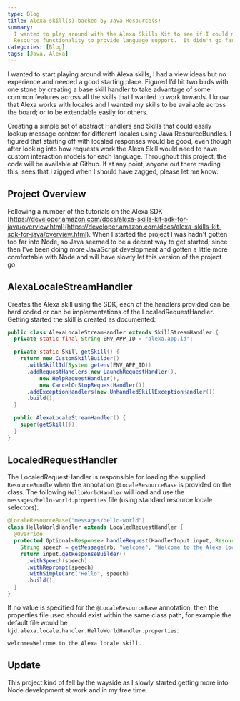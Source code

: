 ```yaml
---
type: Blog
title: Alexa skill(s) backed by Java Resource(s)
summary:
  I wanted to play around with the Alexa Skills Kit to see if I could make a pseudo framework for using Java's built in
  Resource functionality to provide language support.  It didn't go far, but it was a fun process.
categories: [Blog]
tags: [Java, Alexa]
---
```


I wanted to start playing around with Alexa skills, I had a view ideas but no experience and needed a good starting place. Figured I’d hit two birds with one stone by creating a base skill handler to take advantage of some common features across all the skills that I wanted to work towards. I know that Alexa works with locales and I wanted my skills to be available across the board; or to be extendable easily for others.

Creating a simple set of abstract Handlers and Skills that could easily lookup message content for different locales using Java ResourceBundles. I figured that starting off with localed responses would be good, even though after looking into how requests work the Alexa Skill would need to have custom interaction models for each language. Throughout this project, the code will be available at Github. If at any point, anyone out there reading this, sees that I zigged when I should have zagged, please let me know.

## Project Overview

Following a number of the tutorials on the Alexa SDK [https://developer.amazon.com/docs/alexa-skills-kit-sdk-for-java/overview.html](https://developer.amazon.com/docs/alexa-skills-kit-sdk-for-java/overview.html). When I started the project I was hadn't gotten too far into Node, so Java seemed to be a decent way to get started; since then I've been doing more JavaScript development and gotten a little more comfortable with Node and will have slowly let this version of the project go.

## AlexaLocaleStreamHandler

Creates the Alexa skill using the SDK, each of the handlers provided can be hard coded or can be implementations of the LocaledRequestHandler. Getting started the skill is created as documented:

```java
public class AlexaLocaleStreamHandler extends SkillStreamHandler {
  private static final String ENV_APP_ID = "alexa.app.id";

  private static Skill getSkill() {
    return new CustomSkillBuilder()
      .withSkillId(System.getenv(ENV_APP_ID))
      .addRequestHandlers(new LaunchRequestHandler(),
          new HelpRequestHandler(),
          new CancelOrStopRequestHandler())
      .addExceptionHandlers(new UnhandledSkillExceptionHandler())
      .build();
  }

  public AlexaLocaleStreamHandler() {
    super(getSkill());
  }
}
```

## LocaledRequestHandler

The LocaledRequestHandler is responsible for loading the supplied `ResourceBundle` when the annotation `@LocaleResourceBase` is provided on the class. The following `HelloWorldHandler` will load and use the `messages/hello-world.properties` file (using standard resource locale selectors).

```java
@LocaleResourceBase("messages/hello-world")
class HelloWorldHandler extends LocaledRequestHandler {
  @Override
  protected Optional<Response> handleRequest(HandlerInput input, ResourceBundle rb) {
    String speech = getMessage(rb, "welcome", "Welcome to the Alexa locale skill.");
    return input.getResponseBuilder()
      .withSpeech(speech)
      .withReprompt(speech)
      .withSimpleCard("Hello", speech)
      .build();
  }
}
```

If no value is specified for the `@LocaleResourceBase` annotation, then the properties file used should exist within the same class path, for example the default file would be `kjd.alexa.locale.handler.HelloWorldHandler.properties`:

```
welcome=Welcome to the Alexa locale skill.
```

## Update

This project kind of fell by the wayside as I slowly started getting more into Node development at work and in my free time.
